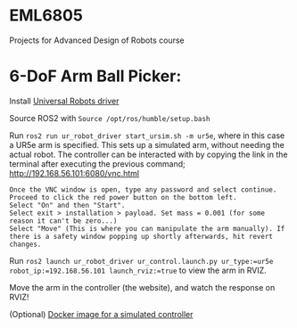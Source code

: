 # EML6805
Projects for Advanced Design of Robots course

# 6-DoF Arm Ball Picker:

Install [Universal Robots driver](https://github.com/UniversalRobots/Universal_Robots_ROS2_Driver) 

Source ROS2 with `Source /opt/ros/humble/setup.bash`

Run `ros2 run ur_robot_driver start_ursim.sh -m ur5e`, where in this case a UR5e arm is specified. This sets up a simulated arm, without needing the actual robot. The controller can be interacted with by copying the link in the terminal after executing the previous command; http://192.168.56.101:6080/vnc.html

    Once the VNC window is open, type any password and select continue.  
    Proceed to click the red power button on the bottom left.  
    Select "On" and then "Start".  
    Select exit > installation > payload. Set mass = 0.001 (for some reason it can't be zero...)  
    Select "Move" (This is where you can manipulate the arm manually). If there is a safety window popping up shortly afterwards, hit revert changes.  

Run `ros2 launch ur_robot_driver ur_control.launch.py ur_type:=ur5e robot_ip:=192.168.56.101 launch_rviz:=true` to view the arm in RVIZ.

Move the arm in the controller (the website), and watch the response on RVIZ! 

(Optional) [Docker image for a simulated controller](https://hub.docker.com/r/universalrobots/ursim_e-series) 
